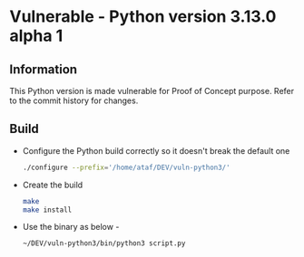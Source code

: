 # Vulnerable - Python version 3.13.0 alpha 1

## Information
This Python version is made vulnerable for Proof of Concept purpose. Refer to the commit history for changes.

## Build
- Configure the Python build correctly so it doesn't break the default one
    ```bash
    ./configure --prefix='/home/ataf/DEV/vuln-python3/'
    ```
- Create the build
    ```bash
    make
    make install    
    ```
- Use the binary as below -
    ```bash
    ~/DEV/vuln-python3/bin/python3 script.py
    ```
